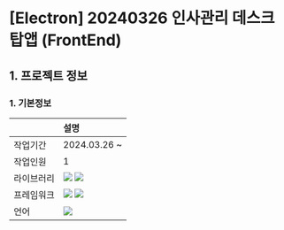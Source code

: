 # [Electron] 20240326 인사관리 데스크탑앱 (FrontEnd)

## 1. 프로젝트 정보
### 1. 기본정보
|            | 설명                                                                                                                                                                                                                    |
| :--------- | :---------------------------------------------------------------------------------------------------------------------------------------------------------------------------------------------------------------------- |
| 작업기간   | 2024.03.26 ~                                                                                                                                                                                                            |
| 작업인원   | 1                                                                                                                                                                                                                       |
| 라이브러리 | <img src="https://img.shields.io/badge/React-61DAFB?style=flat-square&logo=react&logoColor=black">  <img src="https://img.shields.io/badge/shadcn/ui-000000?style=flat-square&logo=shadcn/ui&logoColor=white">          |
| 프레임워크 | <img src="https://img.shields.io/badge/tailwindcss-06B6D4?style=flat-square&logo=tailwindcss&logoColor=black"> <img src="https://img.shields.io/badge/Electron-47848F?style=flat-square&logo=Electron&logoColor=white"> |
| 언어       | <img src="https://img.shields.io/badge/TypeScript-3178C6?style=flat-square&logo=TypeScript&logoColor=white">                                                                                                            |

</div>
</details>